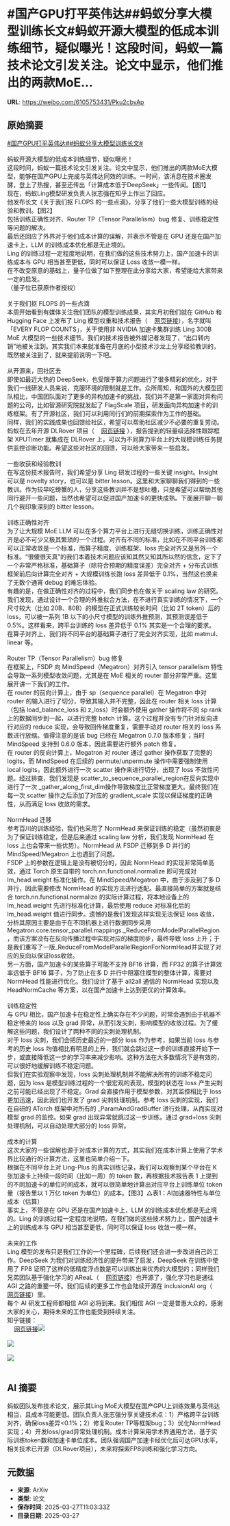 # #国产GPU打平英伟达##蚂蚁分享大模型训练长文#蚂蚁开源大模型的低成本训练细节，疑似曝光！这段时间，蚂蚁一篇技术论文引发关注。论文中显示，他们推出的两款MoE...

**URL**: https://weibo.com/6105753431/Pku2cbvAp

## 原始摘要

<a href="https://m.weibo.cn/search?containerid=231522type%3D1%26t%3D10%26q%3D%23%E5%9B%BD%E4%BA%A7GPU%E6%89%93%E5%B9%B3%E8%8B%B1%E4%BC%9F%E8%BE%BE%23&amp;extparam=%23%E5%9B%BD%E4%BA%A7GPU%E6%89%93%E5%B9%B3%E8%8B%B1%E4%BC%9F%E8%BE%BE%23" data-hide=""><span class="surl-text">#国产GPU打平英伟达#</span></a><a href="https://m.weibo.cn/search?containerid=231522type%3D1%26t%3D10%26q%3D%23%E8%9A%82%E8%9A%81%E5%88%86%E4%BA%AB%E5%A4%A7%E6%A8%A1%E5%9E%8B%E8%AE%AD%E7%BB%83%E9%95%BF%E6%96%87%23&amp;extparam=%23%E8%9A%82%E8%9A%81%E5%88%86%E4%BA%AB%E5%A4%A7%E6%A8%A1%E5%9E%8B%E8%AE%AD%E7%BB%83%E9%95%BF%E6%96%87%23" data-hide=""><span class="surl-text">#蚂蚁分享大模型训练长文#</span></a><br><br>蚂蚁开源大模型的低成本训练细节，疑似曝光！<br>这段时间，蚂蚁一篇技术论文引发关注。论文中显示，他们推出的两款MoE大模型，能够在国产GPU上完成与英伟达同效的训练。一时间，该消息在技术圈发酵，登上了热搜，甚至还传出「计算成本低于DeepSeek」一些传闻。【图1】<br>现在，蚂蚁Ling模型研发负责人张志强在知乎上作出了回应。<br>他发布长文《关于我们抠 FLOPS 的一些点滴》，分享了他们一些大模型训练的经验和教训。【图2】<br>包括训练正确性对齐、Router TP（Tensor Parallelism）bug 修复、训练稳定性等问题的解决。<br>最后还回应了外界对于他们成本计算的误解，并表示不管是在 GPU 还是在国产加速卡上，LLM 的训练成本优化都是无止境的。<br>Ling 的训练过程一定程度地说明，在我们做的这些技术努力上，国产加速卡的训练成本与 GPU 相当甚至更低，同时可以保证 Loss 收敛一模一样。<br>在不改变原意的基础上，量子位做了如下整理在此分享给大家，希望能给大家带来一定的启发。<br>（量子位已获原作者授权）<br><br>关于我们抠 FLOPS 的一些点滴<br>本周开始看到有媒体关注我们团队的模型训练成果，其实月初我们就在 GitHub 和 Hugging Face 上发布了 Ling 模型权重和技术报告（<a href="https://weibo.cn/sinaurl?u=https%3A%2F%2Farxiv.org%2Fabs%2F2503.05139" data-hide=""><span class="url-icon"><img style="width: 1rem;height: 1rem" src="https://h5.sinaimg.cn/upload/2015/09/25/3/timeline_card_small_web_default.png" referrerpolicy="no-referrer"></span><span class="surl-text">网页链接</span></a>），名字就叫「EVERY FLOP COUNTS」，关于使用非 NVIDIA 加速卡集群训练 Ling 300B MoE 大模型的一些技术细节。我们的技术报告被外媒记者发现了，“出口转内销”地被关注到。其实我们本来就准备在月底的小型技术沙龙上分享经验教训的，既然被关注到了，就来提前说明一下吧。<br><br>从开源来，回社区去<br>即使如最近大热的 DeepSeek，也受限于算力问题进行了很多精彩的优化，对于我们一线研发人员来说，克服环境的限制就是工作。众所周知，和国外的大模型团队相比，中国团队面对了更多的异构加速卡的挑战，我们并不是第一家面对异构问题的公司，比如智源研究院就发起了 FlagScale 项目，研发面向异构加速卡的训练框架。有了开源社区，我们可以利用同行们的前期探索作为工作的基础。<br>同样，我们的实践成果也回馈给社区，希望可以帮助社区减少不必要的重复劳动。蚂蚁在去年开源 DLRover 项目（<a href="https://weibo.cn/sinaurl?u=https%3A%2F%2Fgithub.com%2Fintelligent-machine-learning%2Fdlrover" data-hide=""><span class="url-icon"><img style="width: 1rem;height: 1rem" src="https://h5.sinaimg.cn/upload/2015/09/25/3/timeline_card_small_web_default.png" referrerpolicy="no-referrer"></span><span class="surl-text">网页链接</span></a> ），报告提到的轻量级选择性跟踪框架 XPUTimer 就集成在 DLRover 上，可以为不同算力平台上的大规模训练任务提供监控诊断功能。希望这些对社区的回馈，可以给大家带来一些启发。<br><br>一些收获和经验教训<br>在写这份技术报告时，我们希望分享 Ling 研发过程的一些关键 insight。Insight 可以是 novelty story，也可以是 bitter lesson。这里和大家聊聊我们得到的一些教训。作为较早吃螃蟹的人，分享这些教训并不是想吐槽，只是希望可以帮助其他同行避开一些问题，当然也希望可以促进国产加速卡的更快成熟。下面展开聊一聊几个我印象深刻的 bitter lesson。<br><br>训练正确性对齐<br>为了让大规模 MoE LLM 可以在多个算力平台上进行无缝切换训练，训练正确性对齐是必不可少又极其繁琐的一个过程。对齐有不同的标准，比如在不同平台训练都可以正常收敛是一个标准，而算子精度、训练框架、loss 完全对齐又是另外一个标准。“很傻很天真”的我们本着技术问题应该知其然又知其所以然的信念，定下了一个非常严格标准，基础算子（除符合预期的精度误差）完全对齐 + 分布式训练框架前后向计算完全对齐 + 大规模训练长跑 loss 差异低于 0.1%，当然这也换来了无数个通宵 debug 的难忘体验。<br>有趣的是，在做正确性对齐的过程中，我们同步也在做关于 scaling law 的研究。我们发现，通过设计一个合理的外推拟合方法，在不进行真实训练的情况下，一个尺寸较大（比如 20B、80B）的模型在正式训练较长时间（比如 2T token）后的 loss，可以被一系列 1B 以下的小尺寸模型的训练外推预测，其预测误差低于 0.5%。这样看来，跨平台训练的 loss 差异低于 0.1% 其实是一个合理的要求。<br>在算子对齐上，我们将不同平台的基础算子进行了完全对齐实现，比如 matmul、linear 等。<br><br>Router TP（Tensor Parallelism）bug 修复<br>在框架上，FSDP 向 MindSpeed（Megatron）对齐引入 tensor parallelism 特性会导致一系列模型收敛问题，尤其是在 MoE 相关的 router 部分非常严重。这里展开讲一下我们的工作。<br>在 router 的前向计算上，由于 sp（sequence parallel）在 Megatron 中对 router 的输入进行了切分，导致其输入并不完整，因此在 router 相关 loss 计算（包括 load_balance_loss 和 z_loss）时会额外使用 gather 操作将不同 sp rank 上的数据同步到一起，以进行完整 batch 计算。这个过程并没有专门针对反向进行对应的 reduce 实现，会导致回传梯度重复，需要手动对 router 相关的 loss 系数进行放缩。值得注意的是该 bug 已经在 Megatron 0.7.0 版本修复；当时 MindSpeed 支持到 0.6.0 版本，因此需要进行额外 patch 修复。<br>在 router 的反向计算上，Megatron 对 router 通过 gather 操作获取了完整的 logits，而 MindSpeed 在后续的 permute/unpermute 操作中需要强制使用 local logits，因此额外进行一次 scatter 操作来进行切分，出现了 loss 不敛性问题。经过排查，我们发现是 scatter_to_sequence_parallel_region在反向实现中进行了一次 _gather_along_first_dim操作导致梯度比正常梯度更大。最终我们在每一次 scatter 操作之后添加了对应的 gradient_scale 实现以保证梯度的正确性，从而满足 loss 收敛的需求。<br><br>NormHead 迁移<br>参考百川的训练经验，我们也采用了 NormHead 来保证训练的稳定（虽然初衷是为了保证训练稳定，但是后来通过 scaling law 分析，我们发现 NormHead 在 loss 上也会带来一些优势）。NormHead 从 FSDP 迁移到多 D 并行的 MindSpeed/Megatron 上也遇到了问题。<br>FSDP 上的参数在逻辑上是没有被切分的，因此 NormHead 的实现非常简单高效，通过 Torch 原生自带的 torch.nn.functional.normalize 即可完成对 lm_head.weight 标准化操作。在 MindSpeed/Megatron 中，由于涉及到了多 D 并行，因此需要修改 NormHead 的实现方法进行适配。最直接简单的方案就是结合 torch.nn.functional.normalize 的实际计算过程，将本地设备上的 lm_head.weight 先进行标准化计算，最后使用 reduce 对标准化后的 lm_head.weight 值进行同步。遗憾的是我们发现这样实现无法保证 loss 收敛，分析其原因主要是由于在不同机器上进行数据同步采用 Megatron.core.tensor_parallel.mappings._ReduceFromModelParallelRegion，而该方案没有在反向传播过程中实现对应的梯度同步，最终导致 loss 上升；于是我们重写了一版_ReduceFromModelParallelRegionForNormHead并实现了对应的反向以保证loss收敛。<br>另一方面，国产加速卡的某些算子可能不支持 BF16 计算，而 FP32 的算子计算效率远低于 BF16 算子，为了防止在多 D 并行中阻塞住模型的整体计算，需要对 NormHead 性能进行优化。我们设计了基于 all2all 通信的 NormHead 实现以及 HeadNormCache 等方案，以在国产加速卡上达到更优的计算效率。<br><br>训练稳定性<br>与 GPU 相比，国产加速卡在稳定性上确实存在不少问题，时常会遇到由于机器不稳定带来的 loss 以及 grad 异常，从而引发尖刺，影响模型的收敛过程。为了缓解这些问题，我们设计了两种不同的尖刺处理机制。<br>对于 loss 尖刺，我们会把历史最近的一部分 loss 作为参考，如果当前 loss 与参考的历史 loss 均值相比有明显的上升，我们就会跳过这一步的训练直接开始下一步，或直接降低这一步的学习率来减少影响。这种方法在大多数情况下是有效的，可以很好地缓解训练不稳定问题。<br>但我们在实验观察中发现，loss 尖刺处理机制并不能解决所有的训练不稳定问题，因为 loss 是模型训练过程的一个很宏观的表现，模型的状态在 loss 产生尖刺之前可能已经出现了不稳定。Grad 会直接作用于模型参数，对其监控相比于 loss 更加迅速，因此我们也开发了 grad 尖刺处理机制。参考 loss 尖刺的实现，我们在自研的 ATorch 框架中对所有的 _ParamAndGradBuffer 进行处理，从而实现对模型 grad 的监控。如果 grad 出现异常就跳过这一步训练。通过 grad+loss 尖刺处理机制，可以自动处理大部分的 loss 异常。<br><br>成本的计算<br>这次大家的一些误解也源于对成本计算的方式，其实我们在成本计算上使用了学术界比较通行的计算方法，这里也简单介绍一下。<br>根据在不同平台上对 Ling-Plus 的真实训练记录，我们可以观察到某个平台在 K 张加速卡上持续一段时间（比如一周）的 token 数，再根据技术报告表 1 上提到的不同加速卡的单位时间成本，就可以很简单地计算出对应平台上训练单位 token 量（报告里以 1 万亿 token 为单位）的成本。【图3】△表1：AI加速器特性与单位成本（估算）<br>事实上，不管是在 GPU 还是在国产加速卡上，LLM 的训练成本优化都是无止境的。Ling 的训练过程一定程度地说明，在我们做的这些技术努力上，国产加速卡上的训练成本与 GPU 相当甚至更低，同时可以保证 loss 收敛一模一样。<br><br>未来的工作<br>Ling 模型的发布只是我们工作的一个里程碑，后续我们还会进一步改进自己的工作。DeepSeek 为我们对训练经济性的提升带来了启发，DeepSeek 在训练中使用了 FP8 证明了这样的低精度浮点数是可以训练出来优秀的大模型的；同样我们兄弟团队基于强化学习的 AReaL（<a href="https://weibo.cn/sinaurl?u=https%3A%2F%2Fgithub.com%2FinclusionAI%2FAReaL" data-hide=""><span class="url-icon"><img style="width: 1rem;height: 1rem" src="https://h5.sinaimg.cn/upload/2015/09/25/3/timeline_card_small_web_default.png" referrerpolicy="no-referrer"></span><span class="surl-text">网页链接</span></a>）也开源了，强化学习也是通往 AGI 之路的重要一环。我们后续的更多工作也会陆续开源在 inclusionAI org（<a href="https://weibo.cn/sinaurl?u=https%3A%2F%2Fhuggingface.co%2FinclusionAI" data-hide=""><span class="url-icon"><img style="width: 1rem;height: 1rem" src="https://h5.sinaimg.cn/upload/2015/09/25/3/timeline_card_small_web_default.png" referrerpolicy="no-referrer"></span><span class="surl-text">网页链接</span></a>）里。<br>每个 AI 研发工程师都相信 AGI 必将到来。我们相信 AGI 一定是普惠大众的，感谢大家的关心，期待未来的工作也能受到持续关注。<br>知乎链接：<br><a href="https://weibo.cn/sinaurl?u=https%3A%2F%2Fzhuanlan.zhihu.com%2Fp%2F1888526583813350974" data-hide=""><span class="url-icon"><img style="width: 1rem;height: 1rem" src="https://h5.sinaimg.cn/upload/2015/09/25/3/timeline_card_small_web_default.png" referrerpolicy="no-referrer"></span><span class="surl-text">网页链接</span></a><img style="" src="https://tvax4.sinaimg.cn/large/006Fd7o3gy1hzvixtpr12j30pd0k0dnt.jpg" referrerpolicy="no-referrer"><br><br><img style="" src="https://tvax2.sinaimg.cn/large/006Fd7o3gy1hzvixu83pzj30zk0d9n3q.jpg" referrerpolicy="no-referrer"><br><br><img style="" src="https://tvax3.sinaimg.cn/large/006Fd7o3gy1hzvixss6zaj30zk09j773.jpg" referrerpolicy="no-referrer"><br><br>

## AI 摘要

蚂蚁团队发布技术论文，展示其Ling MoE大模型在国产GPU上训练效果与英伟达相当，且成本可能更低。团队负责人张志强分享关键技术点：1）严格跨平台训练对齐，确保loss差异<0.1%；2）修复Router TP等框架bug；3）优化NormHead实现；4）开发loss/grad异常处理机制。成本计算采用学术界通用方法，基于实际训练token数和加速卡单位成本。团队强调国产加速卡经优化后可达GPU水平，相关技术已开源（DLRover项目），未来将探索FP8训练和强化学习方向。

## 元数据

- **来源**: ArXiv
- **类型**: 论文
- **保存时间**: 2025-03-27T11:03:33Z
- **目录日期**: 2025-03-27
